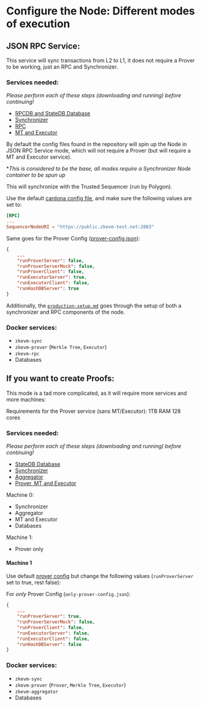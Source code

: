 # Configure the Node: Different modes of execution

## JSON RPC Service:

This service will sync transactions from L2 to L1, it does not require a Prover to be working, just an RPC and Synchronizer. 

### Services needed:

*Please perform each of these steps (downloading and running) before continuing!*

- [RPCDB and StateDB Database](./components/databases.md)
- [Synchronizer](./components/synchronizer.md)
- [RPC](./components/rpc.md)
- [MT and Executor](./components/prover.md)

By default the config files found in the repository will spin up the Node in JSON RPC Service mode, which will not require a Prover (but will require a MT and Executor service).

**This is considered to be the base, all modes require a Synchronizer Node container to be spun up*

This will synchronize with the Trusted Sequencer (run by Polygon).

Use the default [cardona config file](https://github.com/0xPolygonHermez/zkevm-node/blob/develop/config/environments/cardona/node.config.toml), and make sure the following values are set to:

```toml
[RPC]
...
SequencerNodeURI = "https://public.zkevm-test.net:2083"
```

Same goes for the Prover Config ([prover-config.json](https://github.com/0xPolygonHermez/zkevm-node/blob/develop/config/environments/cardona/cardona.prover.config.json)):

```json
{
	...
    "runProverServer": false,
    "runProverServerMock": false,
    "runProverClient": false,
    "runExecutorServer": true,
    "runExecutorClient": false,
    "runHashDBServer": true
}
```

Additionally, the [`production-setup.md`](./production-setup.md) goes through the setup of both a synchronizer and RPC components of the node.

### Docker services:

- `zkevm-sync`
- `zkevm-prover` (`Merkle Tree`, `Executor`)
- `zkevm-rpc` 
- Databases

## If you want to create Proofs:

This mode is a tad more complicated, as it will require more services and more machines:

Requirements for the Prover service (sans MT/Executor): 1TB RAM 128 cores

### Services needed: 

*Please perform each of these steps (downloading and running) before continuing!*

- [StateDB Database](./components/databases.md)
- [Synchronizer](./components/synchronizer.md)
- [Aggregator](./components/aggregator.md)
- [Prover, MT and Executor](./components/prover.md)

Machine 0:

- Synchronizer
- Aggregator
- MT and Executor
- Databases

Machine 1:

- Prover only

#### Machine 1

Use default [prover config](https://github.com/0xPolygonHermez/zkevm-node/blob/develop/config/environments/cardona/prover.config.json) but change the following values (`runProverServer` set to true, rest false):

For *only* Prover Config (`only-prover-config.json`):

```json
{
	...
    "runProverServer": true,
    "runProverServerMock": false,
    "runProverClient": false,
    "runExecutorServer": false,
    "runExecutorClient": false,
    "runHashDBServer": false
}
```

### Docker services:

- `zkevm-sync`
- `zkevm-prover` (`Prover`, `Merkle Tree`, `Executor`)
- `zkevm-aggregator` 
- Databases
